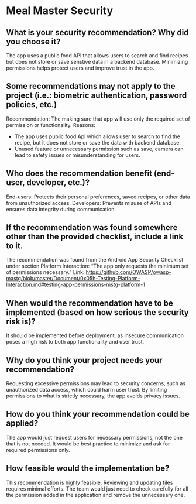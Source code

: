 # Meal Master Security

## What is your security recommendation? Why did you choose it?
The app uses a public food API that allows users to search and find recipes but does not store or save senstive data in a backend database. Minimizing permissions helps protect users and improve trust in the app.
## Some recommendations may not apply to the project (i.e.: biometric authentication, password policies, etc.)
Recommendation: The making sure that app will use only the required set of permission or functionality.
Reasons: 
-	The app uses public food Api which allows user to search to find the recipe, but it does not store or save the data with backend database.
-	Unused feature or unnecessary permission such as save, camera can lead to safety issues or misunderstanding for users. 
## Who does the recommendation benefit (end-user, developer, etc.)?
End-users: Protects their personal preferences, saved recipes, or other data from unauthorized access.
Developers: Prevents misuse of APIs and ensures data integrity during communication.
## If the recommendation was found somewhere other than the provided checklist, include a link to it. 
The recommendation was found from the Android App Security Checklist under section Platform Interaction:
“The app only requests the minimum set of permissions necessary.”
Link: https://github.com/OWASP/owasp-mastg/blob/master/Document/0x05h-Testing-Platform-Interaction.md#testing-app-permissions-mstg-platform-1
## When would the recommendation have to be implemented (based on how serious the security risk is)?
It should be implemented before deployment, as insecure communication poses a high risk to both app functionality and user trust.
## Why do you think your project needs your recommendation?
Requesting excessive permissions may lead to security concerns, such as unauthorized data access, which could harm user trust. By limiting permissions to what is strictly necessary, the app avoids privacy issues.
## How do you think your recommendation could be applied?
The app would just request users for necessary permissions, not the one that is not needed. It would be best practice to minimize and ask for required permissions only. 
## How feasible would the implementation be?
This recommendation is highly feasible. Reviewing and updating files requires minimal efforts. The team would just need to check carefully for all the permission added in the application and remove the unnecessary one.
